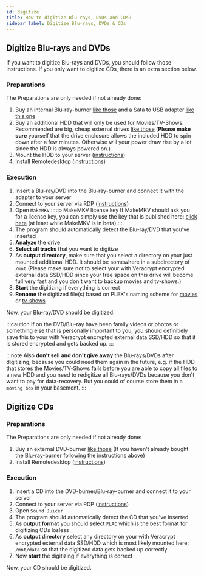 ```yaml
---
id: digitize
title: How to digitize Blu-rays, DVDs and CDs?
sidebar_label: Digitize Blu-rays, DVDs & CDs
---
```


## Digitize Blu-rays and DVDs
If you want to digitize Blu-rays and DVDs, you should follow those instructions. If you only want to digitize CDs, there is an extra section below.

### Preparations
The Preparations are only needed if not already done:
1. Buy an internal Blu-ray-burner [like those](https://geizhals.eu/?cat=dvdram&xf=1038_LG~5011_1~9514_Blu-Ray-Brenner&sort=p&hloc=at&hloc=de&hloc=pl&hloc=uk&hloc=eu&v=e) and a Sata to USB adapter [like this one](https://geizhals.eu/424211512)
1. Buy an additional HDD that will only be used for Movies/TV-Shows. Recommended are big, cheap external drives [like those](https://geizhals.eu/?cat=hdx&xf=339_3.5%22~8330_USB-B+3~943_1&asuch=&bpmin=&bpmax=&v=e&dist=&sort=r&bl1_id=30) (**Please make sure** yourself that the drive enclosure allows the included HDD to spin down after a few minutes. Otherwise will your power draw rise by a lot since the HDD is always powered on.)
1. Mount the HDD to your server ([instructions](./mount-hdd))
1. Install Remotedesktop ([instructions](./remotedesktop))

### Execution
1. Insert a Blu-ray/DVD into the Blu-ray-burner and connect it with the adapter to your server
1. Connect to your server via RDP ([instructions](./rdp-connect))
1. Open `MakeMKV`
    :::tip MakeMKV license key
    If MakeMKV should ask you for a license key, you can simply use the key that is published here: [click here](https://www.makemkv.com/forum/viewtopic.php?t=1053) (at least while MakeMKV is in beta)
    :::
1. The program should automatically detect the Blu-ray/DVD that you've inserted
1. **Analyze** the drive
1. **Select all tracks** that you want to digitize
1. As **output directory**, make sure that you select a directory on your just mounted additional HDD. It should be somewhere in a subdirectory of `/mnt` (Please make sure not to select your with Veracrypt encrypted external data SSD/HDD since your free space on this drive will become full very fast and you don't want to backup movies and tv-shows.)
1. **Start** the digitizing if everything is correct
1. **Rename** the digitized file(s) based on PLEX's naming scheme for [movies](https://support.plex.tv/articles/naming-and-organizing-your-movie-media-files/) or [tv-shows](https://support.plex.tv/articles/naming-and-organizing-your-tv-show-files/)

Now, your Blu-ray/DVD should be digitized.

:::caution
If on the DVD/Blu-ray have been family videos or photos or something else that is personally important to you, you should definitiely save this to your with Veracrypt encrypted external data SSD/HDD so that it is stored encrypted and gets backed up. 
:::

:::note
Also **don't sell and don't give away** the Blu-rays/DVDs after digitizing, because you could need them again in the future, e.g. if the HDD that stores the Movies/TV-Shows fails before you are able to copy all files to a new HDD and you need to redigitize all Blu-rays/DVDs because you don't want to pay for data-recovery. But you could of course store them in a `moving box` in your basement.
:::

## Digitize CDs

### Preparations
The Preparations are only needed if not already done:
1. Buy an external DVD-burner [like those](https://geizhals.eu/?cat=dvdramext&xf=569_8%7E9514_DVD-Brenner) (If you haven't already bought the Blu-ray-burner following the instructions above)
1. Install Remotedesktop ([instructions](./remotedesktop))

### Execution
1. Insert a CD into the DVD-burner/Blu-ray-burner and connect it to your server
1. Connect to your server via RDP ([instructions](./rdp-connect))
1. Open `Sound Juicer`
1. The program should automatically detect the CD that you've inserted
1. As **output format** you should select `FLAC` which is the best format for digitizing CDs losless
1. As **output directory** select any directory on your with Veracrypt encrypted external data SSD/HDD which is most likely mounted here: `/mnt/data` so that the digitized data gets backed up correctly
1. Now **start** the digitizing if everything is correct

Now, your CD should be digitized.